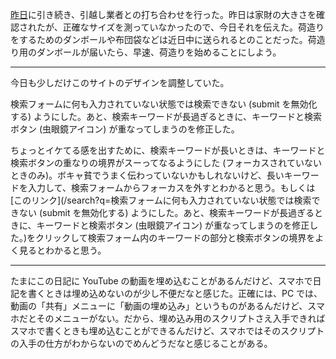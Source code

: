 [昨日](/2018/02/15)に引き続き、引越し業者との打ち合わせを行った。昨日は家財の大きさを確認されたが、正確なサイズを測っていなかったので、今日それを伝えた。荷造りをするためのダンボールや布団袋などは近日中に送られるとのことだった。荷造り用のダンボールが届いたら、早速、荷造りを始めることにしよう。

***

今日も少しだけこのサイトのデザインを調整していた。

検索フォームに何も入力されていない状態では検索できない (submit を無効化する) ようにした。あと、検索キーワードが長過ぎるときに、キーワードと検索ボタン (虫眼鏡アイコン) が重なってしまうのを修正した。

ちょっとイケてる感を出すために、検索キーワードが長いときは、キーワードと検索ボタンの重なりの境界がスーってなるようにした (フォーカスされていないときのみ)。ボキャ貧でうまく伝わっていないかもしれないけど、長いキーワードを入力して、検索フォームからフォーカスを外すとわかると思う。もしくは[このリンク](/search?q=検索フォームに何も入力されていない状態では検索できない (submit を無効化する) ようにした。あと、検索キーワードが長過ぎるときに、キーワードと検索ボタン (虫眼鏡アイコン) が重なってしまうのを修正した。)をクリックして検索フォーム内のキーワードの部分と検索ボタンの境界をよく見るとわかると思う。

***

たまにこの日記に YouTube の動画を埋め込むことがあるんだけど、スマホで日記を書くときは埋め込めないのが少し不便だなと感じた。正確には、PC では、動画の「共有」メニューに「動画の埋め込み」というものがあるんだけど、スマホだとそのメニューがない。だから、埋め込み用のスクリプトさえ入手できればスマホで書くときも埋め込むことができるんだけど、スマホではそのスクリプトの入手の仕方がわからないのでめんどうだなと感じることがある。
